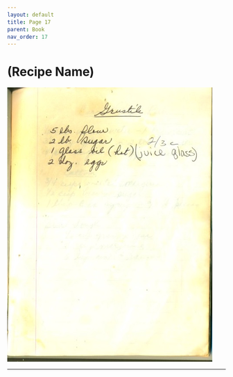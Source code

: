 ```yaml
---
layout: default
title: Page 17
parent: Book
nav_order: 17
---
```


# (Recipe Name)
![Recipe Image](/recipe-images/pages/page-17.jpg)

---
